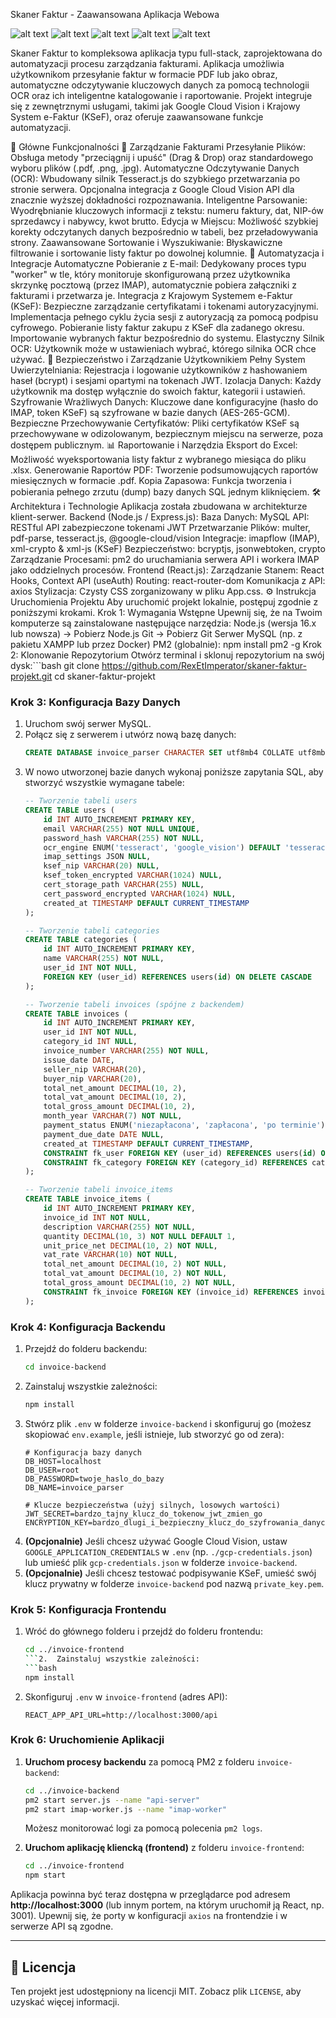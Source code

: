 Skaner Faktur - Zaawansowana Aplikacja Webowa

![alt text](https://img.shields.io/badge/license-MIT-blue.svg)
![alt text](https://img.shields.io/badge/React-18.2.0-61DAFB?logo=react)
![alt text](https://img.shields.io/badge/Node.js-18.x-339933?logo=node.js)
![alt text](https://img.shields.io/badge/MySQL-8.0-4479A1?logo=mysql)
![alt text](https://img.shields.io/badge/Express.js-4.18.2-000000?logo=express)

Skaner Faktur to kompleksowa aplikacja typu full-stack, zaprojektowana do automatyzacji procesu zarządzania fakturami. Aplikacja umożliwia użytkownikom przesyłanie faktur w formacie PDF lub jako obraz, automatyczne odczytywanie kluczowych danych za pomocą technologii OCR oraz ich inteligentne katalogowanie i raportowanie. Projekt integruje się z zewnętrznymi usługami, takimi jak Google Cloud Vision i Krajowy System e-Faktur (KSeF), oraz oferuje zaawansowane funkcje automatyzacji.
<!-- Możesz tu wstawić zrzut ekranu aplikacji -->
🚀 Główne Funkcjonalności
📂 Zarządzanie Fakturami
Przesyłanie Plików: Obsługa metody "przeciągnij i upuść" (Drag & Drop) oraz standardowego wyboru plików (.pdf, .png, .jpg).
Automatyczne Odczytywanie Danych (OCR):
Wbudowany silnik Tesseract.js do szybkiego przetwarzania po stronie serwera.
Opcjonalna integracja z Google Cloud Vision API dla znacznie wyższej dokładności rozpoznawania.
Inteligentne Parsowanie: Wyodrębnianie kluczowych informacji z tekstu: numeru faktury, dat, NIP-ów sprzedawcy i nabywcy, kwot brutto.
Edycja w Miejscu: Możliwość szybkiej korekty odczytanych danych bezpośrednio w tabeli, bez przeładowywania strony.
Zaawansowane Sortowanie i Wyszukiwanie: Błyskawiczne filtrowanie i sortowanie listy faktur po dowolnej kolumnie.
🔌 Automatyzacja i Integracje
Automatyczne Pobieranie z E-mail: Dedykowany proces typu "worker" w tle, który monitoruje skonfigurowaną przez użytkownika skrzynkę pocztową (przez IMAP), automatycznie pobiera załączniki z fakturami i przetwarza je.
Integracja z Krajowym Systemem e-Faktur (KSeF):
Bezpieczne zarządzanie certyfikatami i tokenami autoryzacyjnymi.
Implementacja pełnego cyklu życia sesji z autoryzacją za pomocą podpisu cyfrowego.
Pobieranie listy faktur zakupu z KSeF dla zadanego okresu.
Importowanie wybranych faktur bezpośrednio do systemu.
Elastyczny Silnik OCR: Użytkownik może w ustawieniach wybrać, którego silnika OCR chce używać.
🔐 Bezpieczeństwo i Zarządzanie Użytkownikiem
Pełny System Uwierzytelniania: Rejestracja i logowanie użytkowników z hashowaniem haseł (bcrypt) i sesjami opartymi na tokenach JWT.
Izolacja Danych: Każdy użytkownik ma dostęp wyłącznie do swoich faktur, kategorii i ustawień.
Szyfrowanie Wrażliwych Danych: Kluczowe dane konfiguracyjne (hasło do IMAP, token KSeF) są szyfrowane w bazie danych (AES-265-GCM).
Bezpieczne Przechowywanie Certyfikatów: Pliki certyfikatów KSeF są przechowywane w odizolowanym, bezpiecznym miejscu na serwerze, poza dostępem publicznym.
📊 Raportowanie i Narzędzia
Eksport do Excel: Możliwość wyeksportowania listy faktur z wybranego miesiąca do pliku .xlsx.
Generowanie Raportów PDF: Tworzenie podsumowujących raportów miesięcznych w formacie .pdf.
Kopia Zapasowa: Funkcja tworzenia i pobierania pełnego zrzutu (dump) bazy danych SQL jednym kliknięciem.
🛠️ Architektura i Technologie
Aplikacja została zbudowana w architekturze klient-serwer.
Backend (Node.js / Express.js):
Baza Danych: MySQL
API: RESTful API zabezpieczone tokenami JWT
Przetwarzanie Plików: multer, pdf-parse, tesseract.js, @google-cloud/vision
Integracje: imapflow (IMAP), xml-crypto & xml-js (KSeF)
Bezpieczeństwo: bcryptjs, jsonwebtoken, crypto
Zarządzanie Procesami: pm2 do uruchamiania serwera API i workera IMAP jako oddzielnych procesów.
Frontend (React.js):
Zarządzanie Stanem: React Hooks, Context API (useAuth)
Routing: react-router-dom
Komunikacja z API: axios
Stylizacja: Czysty CSS zorganizowany w pliku App.css.
⚙️ Instrukcja Uruchomienia Projektu
Aby uruchomić projekt lokalnie, postępuj zgodnie z poniższymi krokami.
Krok 1: Wymagania Wstępne
Upewnij się, że na Twoim komputerze są zainstalowane następujące narzędzia:
Node.js (wersja 16.x lub nowsza) -> Pobierz Node.js
Git -> Pobierz Git
Serwer MySQL (np. z pakietu XAMPP lub przez Docker)
PM2 (globalnie): npm install pm2 -g
Krok 2: Klonowanie Repozytorium
Otwórz terminal i sklonuj repozytorium na swój dysk:```bash
git clone https://github.com/RexEtImperator/skaner-faktur-projekt.git
cd skaner-faktur-projekt

### Krok 3: Konfiguracja Bazy Danych

1.  Uruchom swój serwer MySQL.
2.  Połącz się z serwerem i utwórz nową bazę danych:
    ```sql
    CREATE DATABASE invoice_parser CHARACTER SET utf8mb4 COLLATE utf8mb4_unicode_ci;
    ```
3.  W nowo utworzonej bazie danych wykonaj poniższe zapytania SQL, aby stworzyć wszystkie wymagane tabele:
    ```sql
    -- Tworzenie tabeli users
    CREATE TABLE users (
        id INT AUTO_INCREMENT PRIMARY KEY,
        email VARCHAR(255) NOT NULL UNIQUE,
        password_hash VARCHAR(255) NOT NULL,
        ocr_engine ENUM('tesseract', 'google_vision') DEFAULT 'tesseract',
        imap_settings JSON NULL,
        ksef_nip VARCHAR(20) NULL,
        ksef_token_encrypted VARCHAR(1024) NULL,
        cert_storage_path VARCHAR(255) NULL,
        cert_password_encrypted VARCHAR(1024) NULL,
        created_at TIMESTAMP DEFAULT CURRENT_TIMESTAMP
    );

    -- Tworzenie tabeli categories
    CREATE TABLE categories (
        id INT AUTO_INCREMENT PRIMARY KEY,
        name VARCHAR(255) NOT NULL,
        user_id INT NOT NULL,
        FOREIGN KEY (user_id) REFERENCES users(id) ON DELETE CASCADE
    );

    -- Tworzenie tabeli invoices (spójne z backendem)
    CREATE TABLE invoices (
        id INT AUTO_INCREMENT PRIMARY KEY,
        user_id INT NOT NULL,
        category_id INT NULL,
        invoice_number VARCHAR(255) NOT NULL,
        issue_date DATE,
        seller_nip VARCHAR(20),
        buyer_nip VARCHAR(20),
        total_net_amount DECIMAL(10, 2),
        total_vat_amount DECIMAL(10, 2),
        total_gross_amount DECIMAL(10, 2),
        month_year VARCHAR(7) NOT NULL,
        payment_status ENUM('niezapłacona', 'zapłacona', 'po terminie') NOT NULL DEFAULT 'niezapłacona',
        payment_due_date DATE NULL,
        created_at TIMESTAMP DEFAULT CURRENT_TIMESTAMP,
        CONSTRAINT fk_user FOREIGN KEY (user_id) REFERENCES users(id) ON DELETE CASCADE,
        CONSTRAINT fk_category FOREIGN KEY (category_id) REFERENCES categories(id) ON DELETE SET NULL
    );

    -- Tworzenie tabeli invoice_items
    CREATE TABLE invoice_items (
        id INT AUTO_INCREMENT PRIMARY KEY,
        invoice_id INT NOT NULL,
        description VARCHAR(255) NOT NULL,
        quantity DECIMAL(10, 3) NOT NULL DEFAULT 1,
        unit_price_net DECIMAL(10, 2) NOT NULL,
        vat_rate VARCHAR(10) NOT NULL,
        total_net_amount DECIMAL(10, 2) NOT NULL,
        total_vat_amount DECIMAL(10, 2) NOT NULL,
        total_gross_amount DECIMAL(10, 2) NOT NULL,
        CONSTRAINT fk_invoice FOREIGN KEY (invoice_id) REFERENCES invoices(id) ON DELETE CASCADE
    );
    ```

### Krok 4: Konfiguracja Backendu

1.  Przejdź do folderu backendu:
    ```bash
    cd invoice-backend
    ```
2.  Zainstaluj wszystkie zależności:
    ```bash
    npm install
    ```
3.  Stwórz plik `.env` w folderze `invoice-backend` i skonfiguruj go (możesz skopiować `env.example`, jeśli istnieje, lub stworzyć go od zera):
    ```env
    # Konfiguracja bazy danych
    DB_HOST=localhost
    DB_USER=root
    DB_PASSWORD=twoje_haslo_do_bazy
    DB_NAME=invoice_parser

    # Klucze bezpieczeństwa (użyj silnych, losowych wartości)
    JWT_SECRET=bardzo_tajny_klucz_do_tokenow_jwt_zmien_go
    ENCRYPTION_KEY=bardzo_dlugi_i_bezpieczny_klucz_do_szyfrowania_danych_tez_go_zmien
    ```
4.  **(Opcjonalnie)** Jeśli chcesz używać Google Cloud Vision, ustaw `GOOGLE_APPLICATION_CREDENTIALS` w `.env` (np. `./gcp-credentials.json`) lub umieść plik `gcp-credentials.json` w folderze `invoice-backend`.
5.  **(Opcjonalnie)** Jeśli chcesz testować podpisywanie KSeF, umieść swój klucz prywatny w folderze `invoice-backend` pod nazwą `private_key.pem`.

### Krok 5: Konfiguracja Frontendu

1.  Wróć do głównego folderu i przejdź do folderu frontendu:
    ```bash
    cd ../invoice-frontend
    ```2.  Zainstaluj wszystkie zależności:
    ```bash
    npm install
    ```
3.  Skonfiguruj `.env` w `invoice-frontend` (adres API):
    ```env
    REACT_APP_API_URL=http://localhost:3000/api
    ```

### Krok 6: Uruchomienie Aplikacji

1.  **Uruchom procesy backendu** za pomocą PM2 z folderu `invoice-backend`:
    ```bash
    cd ../invoice-backend
    pm2 start server.js --name "api-server"
    pm2 start imap-worker.js --name "imap-worker"
    ```
    Możesz monitorować logi za pomocą polecenia `pm2 logs`.

2.  **Uruchom aplikację kliencką (frontend)** z folderu `invoice-frontend`:
    ```bash
    cd ../invoice-frontend
    npm start
    ```

Aplikacja powinna być teraz dostępna w przeglądarce pod adresem **http://localhost:3000** (lub innym portem, na którym uruchomił ją React, np. 3001). Upewnij się, że porty w konfiguracji `axios` na frontendzie i w serwerze API są zgodne.

---

## 📜 Licencja

Ten projekt jest udostępniony na licencji MIT. Zobacz plik `LICENSE`, aby uzyskać więcej informacji.

